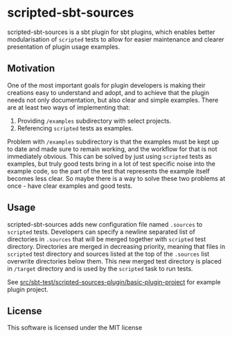 # scripted-sbt-sources

scripted-sbt-sources is a sbt plugin for sbt plugins, which enables better modularisation of `scripted` tests to allow for 
easier maintenance and clearer presentation of plugin usage examples.

## Motivation

One of the most important goals for plugin developers is making their creations easy to understand and adopt, and to achieve
that the plugin needs not only documentation, but also clear and simple examples. There are at least two ways of 
implementing that:

1. Providing `/examples` subdirectory with select projects.
1. Referencing `scripted` tests as examples.

Problem with `/examples` subdirectory is that the examples must be kept up to date and made sure to remain working, and the 
workflow for that is not immediately obvious. This can be solved by just using `scripted` tests as examples, but truly
good tests bring in a lot of test specific noise into the example code, so the part of the test that represents the example
itself becomes less clear. So maybe there is a way to solve these two problems at once - have clear examples and good tests.

## Usage

scripted-sbt-sources adds new configuration file named `.sources` to `scripted` tests. Developers can specify a newline
separated list of directories in `.sources` that will be merged together with `scripted` test directory. Directories are
merged in decreasing priority, meaning that files in `scripted` test directory and sources listed at the top of the
`.sources` list overwrite directories below them. This new merged test directory is placed in `/target` directory and is
used by the `scripted` task to run tests. 

See [src/sbt-test/scripted-sources-plugin/basic-plugin-project](src/sbt-test/scripted-sources-plugin/basic-plugin-project) 
for example plugin project.

## License

This software is licensed under the MIT license
